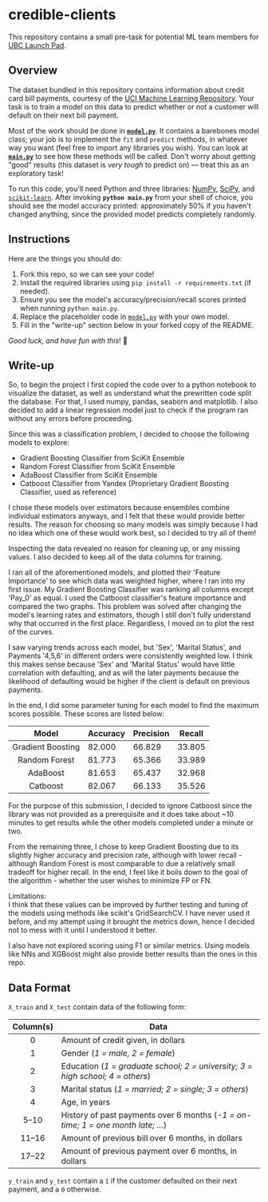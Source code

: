 # credible-clients

This repository contains a small pre-task for potential ML team
members for [UBC Launch Pad](https://www.ubclaunchpad.com).


## Overview

The dataset bundled in this repository contains information about credit card
bill payments, courtesy of the [UCI Machine Learning Repository][UCI]. Your task
is to train a model on this data to predict whether or not a customer will default
on their next bill payment.

Most of the work should be done in [**`model.py`**](model.py). It contains a
barebones model class; your job is to implement the `fit` and `predict` methods,
in whatever way you want (feel free to import any libraries you wish). You can
look at [**`main.py`**](main.py) to see how these methods will be called. Don't
worry about getting "good" results (this dataset is _very tough_ to predict on)
— treat this as an exploratory task!

To run this code, you'll need Python and three libraries: [NumPy], [SciPy],
and [`scikit-learn`]. After invoking **`python main.py`** from your shell of
choice, you should see the model accuracy printed: approximately 50% if you
haven't changed anything, since the provided model predicts completely randomly.

## Instructions

Here are the things you should do:

1. Fork this repo, so we can see your code!
2. Install the required libraries using `pip install -r requirements.txt` (if needed).
3. Ensure you see the model's accuracy/precision/recall scores printed when running `python main.py`.
4. Replace the placeholder code in [`model.py`](model.py) with your own model.
5. Fill in the "write-up" section below in your forked copy of the README.

_Good luck, and have fun with this_! :rocket:


## Write-up

So, to begin the project I first copied the code over to a python notebook to visualize the dataset, as well as understand what the prewritten code split the database. For that, I used numpy, pandas, seaborn and matplotlib. I also decided to add a linear regression model just to check if the program ran without any errors before proceeding.  

Since this was a classification problem, I decided to choose the following models to explore:
* Gradient Boosting Classifier from SciKit Ensemble
* Random Forest Classifier from SciKit Ensemble
* AdaBoost Classifier from SciKit Ensemble
* Catboost Classifier from Yandex (Proprietary Gradient Boosting Classifier, used as reference)  

I chose these models over estimators because ensembles combine individual estimators anyways, and I felt that these would provide better results. The reason for choosing so many models was simply because I had no idea which one of these would work best, so I decided to try all of them!

Inspecting the data revealed no reason for cleaning up, or any missing values. I also decided to keep all of the data columns for training.

I ran all of the aforementioned models, and plotted their 'Feature Importance' to see which data was weighted higher, where I ran into my first issue. My Gradient Boosting Classifier was ranking all columns except 'Pay_0' as equal. I used the Catboost classifier's feature importance and compared the two graphs. This problem was solved after changing the model's learning rates and estimators, though I still don't fully understand why that occurred in the first place. Regardless, I moved on to plot the rest of the curves.

I saw varying trends across each model, but  'Sex', 'Marital Status', and Payments '4,5,6' in different orders were consistently weighted low. I think this makes sense because 'Sex' and 'Marital Status' would have little correlation with defaulting, and as will the later payments because the likelihood of defaulting would be higher if the client is default on previous payments.

In the end, I did some parameter tuning for each model to find the maximum scores possible. These scores are listed below:

| Model | Accuracy | Precision | Recall |
| :---: | -------- | --------- | ------ |
|Gradient Boosting| 82.000|66.829|33.805|
|Random Forest|81.773|65.366|33.989|
|AdaBoost|81.653|65.437|32.968|
|Catboost|82.067|66.133|35.526|

For the purpose of this submission, I decided to ignore Catboost since the library was not provided as a prerequisite and it does take about ~10 minutes to get results while the other models completed under a minute or two.

From the remaining three, I chose to keep Gradient Boosting due to its slightly higher accuracy and precision rate, although with lower recall - although Random Forest is most comparable to due a relatively small tradeoff for higher recall. In the end, I feel like it boils down to the goal of the algorithm - whether the user wishes to minimize FP or FN.

Limitations:  
I think that these values can be improved by further testing and tuning of the models using methods like scikit's GridSearchCV. I have never used it before, and my attempt using it brought the metrics down, hence I decided not to mess with it until I understood it better.

I also have not explored scoring using F1 or similar metrics. Using models like NNs and XGBoost might also provide better results than the ones in this repo.


## Data Format

`X_train` and `X_test` contain data of the following form:

| Column(s) | Data |
| :-------: | ---- |
| 0         | Amount of credit given, in dollars |
| 1         | Gender (_1 = male, 2 = female_) |
| 2         | Education (_1 = graduate school; 2 = university; 3 = high school; 4 = others_) |
| 3         | Marital status (_1 = married; 2 = single; 3 = others_) |
| 4         | Age, in years |
| 5–10      | History of past payments over 6 months (_-1 = on-time; 1 = one month late; …_) |
| 11–16     | Amount of previous bill over 6 months, in dollars |
| 17–22     | Amount of previous payment over 6 months, in dollars |

`y_train` and `y_test` contain a `1` if the customer defaulted on their next
payment, and a `0` otherwise.


[UCI]: https://archive.ics.uci.edu/ml/datasets/default+of+credit+card+clients
[NumPy]: http://www.numpy.org
[SciPy]: https://www.scipy.org
[`scikit-learn`]: http://scikit-learn.org

